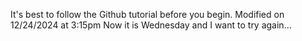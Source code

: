 It's best to follow the Github tutorial before you begin.
Modified on 12/24/2024 at 3:15pm
Now it is Wednesday and I want to try again...
